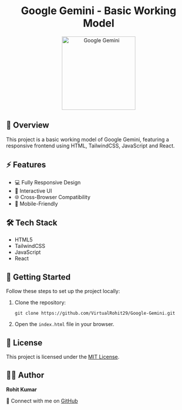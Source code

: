 <h1 align="center">Google Gemini - Basic Working Model</h1>

<p align="center">
  <img src="https://upload.wikimedia.org/wikipedia/commons/2/2f/Google_2015_logo.svg" alt="Google Gemini" width="200">
</p>

<h2>📌 Overview</h2>
<p>This project is a basic working model of Google Gemini, featuring a responsive frontend using HTML, TailwindCSS, JavaScript and React.</p>

<h2>⚡ Features</h2>
<ul>
  <li>💻 Fully Responsive Design</li>
  <li>🚀 Interactive UI</li>
  <li>🌐 Cross-Browser Compatibility</li>
  <li>📱 Mobile-Friendly</li>
</ul>

<h2>🛠️ Tech Stack</h2>
<ul>
  <li>HTML5</li>
  <li> TailwindCSS</li>
  <li>JavaScript</li>
  <li>React</li>
</ul>

<h2>🚀 Getting Started</h2>
<p>Follow these steps to set up the project locally:</p>
<ol>
  <li>Clone the repository:</li>
  <pre><code>git clone https://github.com/VirtualRohit29/Google-Gemini.git</code></pre>
  <li>Open the <code>index.html</code> file in your browser.</li>
</ol>


<h2>📜 License</h2>
<p>This project is licensed under the <a href="https://opensource.org/licenses/MIT">MIT License</a>.</p>

<h2>👨‍💻 Author</h2>
<p><strong>Rohit Kumar</strong></p>
<p>🔗 Connect with me on <a href="https://github.com/VirtualRohit29">GitHub</a></p>